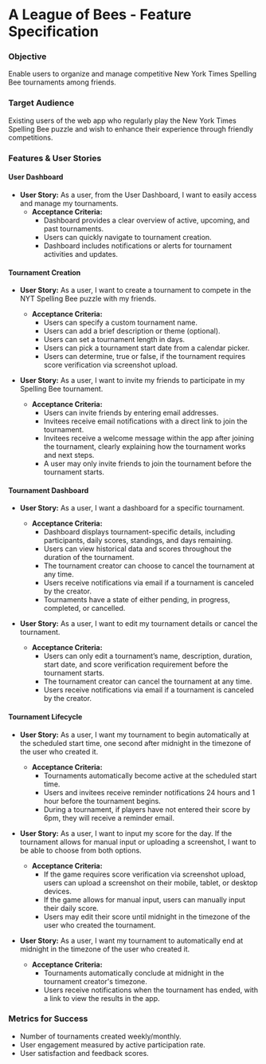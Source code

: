 # A League of Bees - Feature Specification

### Objective

Enable users to organize and manage competitive New York Times Spelling Bee tournaments among friends.

### Target Audience
Existing users of the web app who regularly play the New York Times Spelling Bee puzzle and wish to enhance their experience through friendly competitions.

### Features & User Stories

#### User Dashboard

- **User Story:** As a user, from the User Dashboard, I want to easily access and manage my tournaments.
  - **Acceptance Criteria:**
    - Dashboard provides a clear overview of active, upcoming, and past tournaments.
    - Users can quickly navigate to tournament creation.
    - Dashboard includes notifications or alerts for tournament activities and updates.

#### Tournament Creation

- **User Story:** As a user, I want to create a tournament to compete in the NYT Spelling Bee puzzle with my friends.

  - **Acceptance Criteria:**
    - Users can specify a custom tournament name.
    - Users can add a brief description or theme (optional).
    - Users can set a tournament length in days.
    - Users can pick a tournament start date from a calendar picker.
    - Users can determine, true or false, if the tournament requires score verification via screenshot upload.

- **User Story:** As a user, I want to invite my friends to participate in my Spelling Bee tournament.

  - **Acceptance Criteria:**
    - Users can invite friends by entering email addresses.
    - Invitees receive email notifications with a direct link to join the tournament.
    - Invitees receive a welcome message within the app after joining the tournament, clearly explaining how the tournament works and next steps.
    - A user may only invite friends to join the tournament before the tournament starts.

#### Tournament Dashboard

- **User Story:** As a user, I want a dashboard for a specific tournament.
  - **Acceptance Criteria:**
    - Dashboard displays tournament-specific details, including participants, daily scores, standings, and days remaining.
    - Users can view historical data and scores throughout the duration of the tournament.
    - The tournament creator can choose to cancel the tournament at any time.
    - Users receive notifications via email if a tournament is canceled by the creator.
    - Tournaments have a state of either pending, in progress, completed, or cancelled.

- **User Story:** As a user, I want to edit my tournament details or cancel the tournament.

  - **Acceptance Criteria:**
    - Users can only edit a tournament’s name, description, duration, start date, and score verification requirement before the tournament starts.
    - The tournament creator can cancel the tournament at any time.
    - Users receive notifications via email if a tournament is canceled by the creator.

#### Tournament Lifecycle

- **User Story:** As a user, I want my tournament to begin automatically at the scheduled start time, one second after midnight in the timezone of the user who created it.

  - **Acceptance Criteria:**
    - Tournaments automatically become active at the scheduled start time.
    - Users and invitees receive reminder notifications 24 hours and 1 hour before the tournament begins.
    - During a tournament, if players have not entered their score by 6pm, they will receive a reminder email.

- **User Story:** As a user, I want to input my score for the day. If the tournament allows for manual input or uploading a screenshot, I want to be able to choose from both options.

  - **Acceptance Criteria:**
    - If the game requires score verification via screenshot upload, users can upload a screenshot on their mobile, tablet, or desktop devices.
    - If the game allows for manual input, users can manually input their daily score.
    - Users may edit their score until midnight in the timezone of the user who created the tournament.

- **User Story:** As a user, I want my tournament to automatically end at midnight in the timezone of the user who created it.

  - **Acceptance Criteria:**
    - Tournaments automatically conclude at midnight in the tournament creator's timezone.
    - Users receive notifications when the tournament has ended, with a link to view the results in the app.

### Metrics for Success

- Number of tournaments created weekly/monthly.
- User engagement measured by active participation rate.
- User satisfaction and feedback scores.


